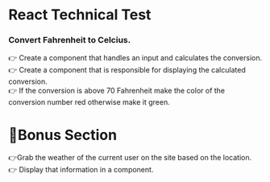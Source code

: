 # React Technical Test
### Convert Fahrenheit to Celcius.

👉 Create a component that handles an input and calculates the conversion.<br>
👉 Create a component that is responsible for displaying the calculated conversion.<br>
👉 If the conversion is above 70 Fahrenheit make the color of the conversion number red otherwise make it green.<br>

# 🌟Bonus Section
👉Grab the weather of the current user on the site based on the location.<br>
👉 Display that information in a component. 
